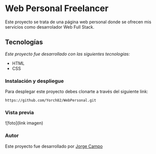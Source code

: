 # Web Personal Freelancer
Este proyecto se trata de una página web personal donde se ofrecen mis servicios como desarrolador Web Full Stack.

## Tecnologías
_Este proyecto fue desarrollado con las siguientes tecnologías:_

* HTML
* CSS

### Instalación y despliegue
Para desplegar este proyecto debes clonarte a través del siguiente link:

```
https://github.com/Yorch82/WebPersonal.git

```

### Vista previa

![foto](link imagen)


### Autor
Este proyecto  fue desarrollado por [Jorge Campo](https://github.com/Yorch82)